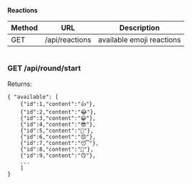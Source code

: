 **Reactions**



|Method | URL | Description |
|-------|-----|-------------|
| GET   | /api/reactions | available emoji reactions |

#

### GET /api/round/start
Returns:
```
{ "available": [
    {"id":1,"content":"👍"},
    {"id":2,"content":"😂"},
    {"id":3,"content":"😁"},
    {"id":4,"content":"😎"},
    {"id":5,"content":"🤔"},
    {"id":6,"content":"😍"},
    {"id":7,"content":"😴"},
    {"id":8,"content":"😬"},
    {"id":9,"content":"🙃"},
    ...
    ]
}
```
